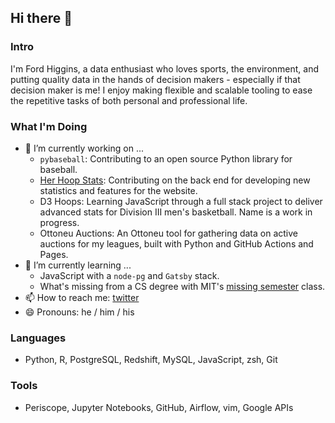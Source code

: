 ## Hi there 👋

### Intro
I'm Ford Higgins, a data enthusiast who loves sports, the environment, and putting quality data in the hands of decision makers - especially if that decision maker is me! I enjoy making flexible and scalable tooling to ease the repetitive tasks of both personal and professional life.

### What I'm Doing
- 🔭 I’m currently working on ...
  - `pybaseball`: Contributing to an open source Python library for baseball.
  - [Her Hoop Stats](https://herhoopstats.com/): Contributing on the back end for developing new statistics and features for the website.
  - D3 Hoops: Learning JavaScript through a full stack project to deliver advanced stats for Division III men's basketball. Name is a work in progress.
  - Ottoneu Auctions: An Ottoneu tool for gathering data on active auctions for my leagues, built with Python and GitHub Actions and Pages.
- 🌱 I’m currently learning ...
  - JavaScript with a `node-pg` and `Gatsby` stack.
  - What's missing from a CS degree with MIT's [missing semester](https://missing.csail.mit.edu/) class.
- 📫 How to reach me: [twitter](https://www.twitter.com/wfordh)
- 😄 Pronouns: he / him / his

### Languages
- Python, R, PostgreSQL, Redshift, MySQL, JavaScript, zsh, Git

### Tools
- Periscope, Jupyter Notebooks, GitHub, Airflow, vim, Google APIs

<!--
**wfordh/wfordh** is a ✨ _special_ ✨ repository because its `README.md` (this file) appears on your GitHub profile.

- 👯 I’m looking to collaborate on ...
- 🤔 I’m looking for help with ...
- 💬 Ask me about ...
- ⚡ Fun fact: ...
-->
